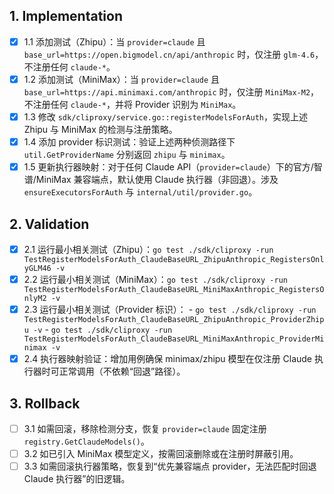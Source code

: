 ## 1. Implementation
- [x] 1.1 添加测试（Zhipu）：当 `provider=claude` 且 `base_url=https://open.bigmodel.cn/api/anthropic` 时，仅注册 `glm-4.6`，不注册任何 `claude-*`。
- [x] 1.2 添加测试（MiniMax）：当 `provider=claude` 且 `base_url=https://api.minimaxi.com/anthropic` 时，仅注册 `MiniMax-M2`，不注册任何 `claude-*`，并将 Provider 识别为 `MiniMax`。
- [x] 1.3 修改 `sdk/cliproxy/service.go::registerModelsForAuth`，实现上述 Zhipu 与 MiniMax 的检测与注册策略。
- [x] 1.4 添加 provider 标识测试：验证上述两种侦测路径下 `util.GetProviderName` 分别返回 `zhipu` 与 `minimax`。
- [x] 1.5 更新执行器映射：对于任何 Claude API（`provider=claude`）下的官方/智谱/MiniMax 兼容端点，默认使用 Claude 执行器（非回退）。涉及 `ensureExecutorsForAuth` 与 `internal/util/provider.go`。

## 2. Validation
- [x] 2.1 运行最小相关测试（Zhipu）：`go test ./sdk/cliproxy -run TestRegisterModelsForAuth_ClaudeBaseURL_ZhipuAnthropic_RegistersOnlyGLM46 -v`
- [x] 2.2 运行最小相关测试（MiniMax）：`go test ./sdk/cliproxy -run TestRegisterModelsForAuth_ClaudeBaseURL_MiniMaxAnthropic_RegistersOnlyM2 -v`
- [x] 2.3 运行最小相关测试（Provider 标识）：
      - `go test ./sdk/cliproxy -run TestRegisterModelsForAuth_ClaudeBaseURL_ZhipuAnthropic_ProviderZhipu -v`
      - `go test ./sdk/cliproxy -run TestRegisterModelsForAuth_ClaudeBaseURL_MiniMaxAnthropic_ProviderMinimax -v`
- [x] 2.4 执行器映射验证：增加用例确保 minimax/zhipu 模型在仅注册 Claude 执行器时可正常调用（不依赖“回退”路径）。

## 3. Rollback
- [ ] 3.1 如需回滚，移除检测分支，恢复 `provider=claude` 固定注册 `registry.GetClaudeModels()`。
- [ ] 3.2 如已引入 MiniMax 模型定义，按需回滚删除或在注册时屏蔽引用。
- [ ] 3.3 如需回滚执行器策略，恢复到“优先兼容端点 provider，无法匹配时回退 Claude 执行器”的旧逻辑。
